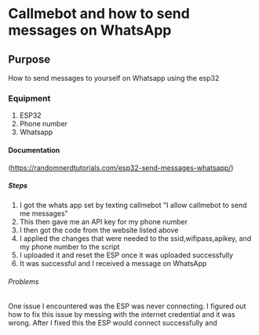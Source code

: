 # Callmebot and how to send messages on WhatsApp

## Purpose

How to send messages to yourself on Whatsapp using the esp32

### Equipment

1. ESP32
2. Phone number
3. Whatsapp

#### Documentation

(https://randomnerdtutorials.com/esp32-send-messages-whatsapp/)

##### Steps 

1. I got the whats app set by texting callmebot "I allow callmebot to send me messages"
2. This then gave me an API key for my phone number
3. I then got the code from the website listed above 
4. I applied the changes that were needed to the ssid,wifipass,apikey, and my phone number to the script 
5. I uploaded it and reset the ESP once it was uploaded successfully 
6. It was successful and I received a message on WhatsApp

###### Problems 

One issue I encountered was the ESP was never connecting. I figured out how to fix this issue by messing with the internet credential and it was wrong. After I fixed this the ESP would connect successfully and          
